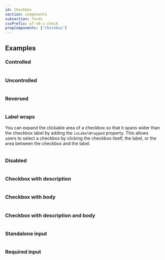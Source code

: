 ```yaml
---
id: Checkbox
section: components
subsection: forms
cssPrefix: pf-v6-c-check
propComponents: ['Checkbox']
---
```


## Examples

### Controlled

```ts file='./CheckboxControlled.tsx'

```

### Uncontrolled

```ts file='./CheckboxUncontrolled.tsx'

```

### Reversed

```ts file="./CheckboxReversed.tsx"

```

### Label wraps

You can expand the clickable area of a checkbox so that it spans wider than the checkbox label by adding the `isLabelWrapped` property. This allows users to select a checkbox by clicking the checkbox itself, the label, or the area between the checkbox and the label.

```ts file="./CheckboxLabelWraps.tsx"

```

### Disabled

```ts file='./CheckboxDisabled.tsx'

```

### Checkbox with description

```ts file='./CheckboxWithDescription.tsx'

```

### Checkbox with body

```ts file='./CheckboxWithBody.tsx'

```

### Checkbox with description and body

```ts file='./CheckboxWithDescriptionBody.tsx'

```

### Standalone input

```ts file='./CheckboxStandaloneInput.tsx'

```

### Required input

```ts file='./CheckboxRequired.tsx'

```
